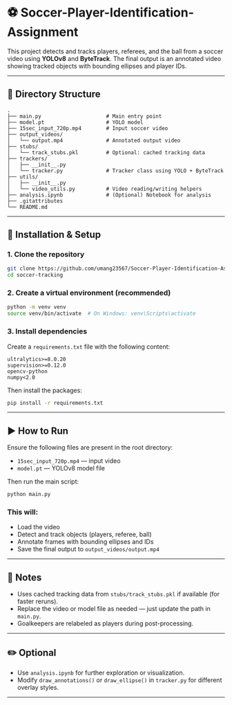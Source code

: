 # ⚽ Soccer-Player-Identification-Assignment

This project detects and tracks players, referees, and the ball from a soccer video using **YOLOv8** and **ByteTrack**. The final output is an annotated video showing tracked objects with bounding ellipses and player IDs.

---

## 📁 Directory Structure

```
.
├── main.py                     # Main entry point
├── model.pt                    # YOLO model 
├── 15sec_input_720p.mp4        # Input soccer video
├── output_videos/
│   └── output.mp4              # Annotated output video
├── stubs/
│   └── track_stubs.pkl         # Optional: cached tracking data
├── trackers/
│   ├── __init__.py
│   └── tracker.py              # Tracker class using YOLO + ByteTrack
├── utils/
│   ├── __init__.py
│   └── video_utils.py          # Video reading/writing helpers
├── analysis.ipynb              # (Optional) Notebook for analysis
├── .gitattributes
└── README.md
```

---

## 🔧 Installation & Setup

### 1. Clone the repository

```bash
git clone https://github.com/umang23567/Soccer-Player-Identification-Assignment.git
cd soccer-tracking
```

### 2. Create a virtual environment (recommended)

```bash
python -m venv venv
source venv/bin/activate  # On Windows: venv\Scripts\activate
```

### 3. Install dependencies

Create a `requirements.txt` file with the following content:

```
ultralytics>=8.0.20
supervision>=0.12.0
opencv-python
numpy<2.0
```

Then install the packages:

```bash
pip install -r requirements.txt
```

---

## ▶️ How to Run

Ensure the following files are present in the root directory:

- `15sec_input_720p.mp4` — input video
- `model.pt` — YOLOv8 model file

Then run the main script:

```bash
python main.py
```

### This will:

- Load the video
- Detect and track objects (players, referee, ball)
- Annotate frames with bounding ellipses and IDs
- Save the final output to `output_videos/output.mp4`

---

## 📌 Notes

- Uses cached tracking data from `stubs/track_stubs.pkl` if available (for faster reruns).
- Replace the video or model file as needed — just update the path in `main.py`.
- Goalkeepers are relabeled as players during post-processing.

---

## ✏️ Optional

- Use `analysis.ipynb` for further exploration or visualization.
- Modify `draw_annotations()` or `draw_ellipse()` in `tracker.py` for different overlay styles.

---

